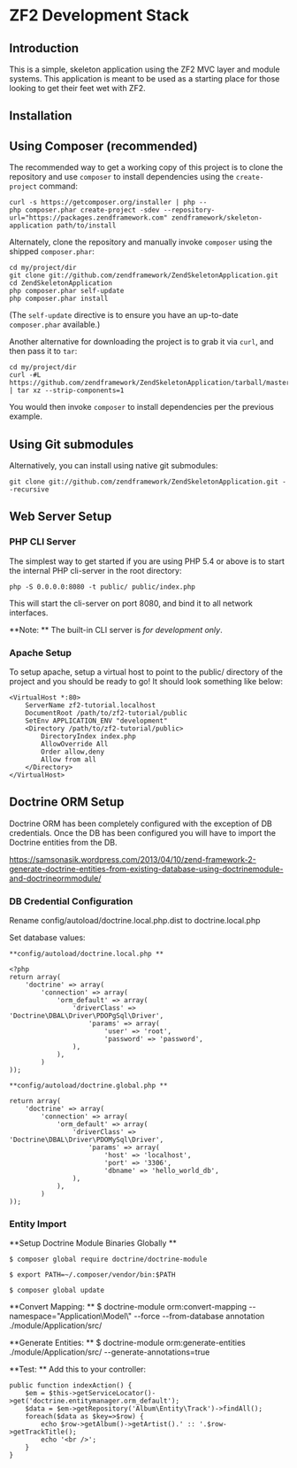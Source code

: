 ZF2 Development Stack
=====================

Introduction
------------
This is a simple, skeleton application using the ZF2 MVC layer and module
systems. This application is meant to be used as a starting place for those
looking to get their feet wet with ZF2.

Installation
------------

Using Composer (recommended)
----------------------------
The recommended way to get a working copy of this project is to clone the repository
and use `composer` to install dependencies using the `create-project` command:

    curl -s https://getcomposer.org/installer | php --
    php composer.phar create-project -sdev --repository-url="https://packages.zendframework.com" zendframework/skeleton-application path/to/install

Alternately, clone the repository and manually invoke `composer` using the shipped
`composer.phar`:

    cd my/project/dir
    git clone git://github.com/zendframework/ZendSkeletonApplication.git
    cd ZendSkeletonApplication
    php composer.phar self-update
    php composer.phar install

(The `self-update` directive is to ensure you have an up-to-date `composer.phar`
available.)

Another alternative for downloading the project is to grab it via `curl`, and
then pass it to `tar`:

    cd my/project/dir
    curl -#L https://github.com/zendframework/ZendSkeletonApplication/tarball/master | tar xz --strip-components=1

You would then invoke `composer` to install dependencies per the previous
example.

Using Git submodules
--------------------
Alternatively, you can install using native git submodules:

    git clone git://github.com/zendframework/ZendSkeletonApplication.git --recursive

Web Server Setup
----------------

### PHP CLI Server

The simplest way to get started if you are using PHP 5.4 or above is to start the internal PHP cli-server in the root directory:

    php -S 0.0.0.0:8080 -t public/ public/index.php

This will start the cli-server on port 8080, and bind it to all network
interfaces.

**Note: ** The built-in CLI server is *for development only*.

### Apache Setup

To setup apache, setup a virtual host to point to the public/ directory of the
project and you should be ready to go! It should look something like below:

    <VirtualHost *:80>
        ServerName zf2-tutorial.localhost
        DocumentRoot /path/to/zf2-tutorial/public
        SetEnv APPLICATION_ENV "development"
        <Directory /path/to/zf2-tutorial/public>
            DirectoryIndex index.php
            AllowOverride All
            Order allow,deny
            Allow from all
        </Directory>
    </VirtualHost>

Doctrine ORM Setup
------------------

Doctrine ORM has been completely configured with the exception of DB credentials. Once the DB has been configured you will have to import the 
Doctrine entities from the DB.

https://samsonasik.wordpress.com/2013/04/10/zend-framework-2-generate-doctrine-entities-from-existing-database-using-doctrinemodule-and-doctrineormmodule/  

### DB Credential Configuration

Rename config/autoload/doctrine.local.php.dist to doctrine.local.php

Set database values: 

    **config/autoload/doctrine.local.php **

    <?php
    return array(
        'doctrine' => array(
            'connection' => array(
                'orm_default' => array(
                    'driverClass' => 'Doctrine\DBAL\Driver\PDOPgSql\Driver',
                        'params' => array(
                            'user' => 'root',
                            'password' => 'password',
                    ),
                ),
            )
    ));

    **config/autoload/doctrine.global.php **

    return array(
        'doctrine' => array(
            'connection' => array(
                'orm_default' => array(
                    'driverClass' => 'Doctrine\DBAL\Driver\PDOMySql\Driver',
                        'params' => array(
                            'host' => 'localhost',
                            'port' => '3306',
                            'dbname' => 'hello_world_db',
                    ),
                ),
            )
    ));

### Entity Import

**Setup Doctrine Module Binaries Globally **
 
    $ composer global require doctrine/doctrine-module

    $ export PATH=~/.composer/vendor/bin:$PATH

    $ composer global update

**Convert Mapping: **
    $ doctrine-module orm:convert-mapping --namespace="Application\\Model\\" --force  --from-database annotation ./module/Application/src/

**Generate Entities: **
    $ doctrine-module orm:generate-entities ./module/Application/src/ --generate-annotations=true

**Test: ** Add this to your controller:

    public function indexAction() {
        $em = $this->getServiceLocator()->get('doctrine.entitymanager.orm_default');
        $data = $em->getRepository('Album\Entity\Track')->findAll();
        foreach($data as $key=>$row) {
            echo $row->getAlbum()->getArtist().' :: '.$row->getTrackTitle();
            echo '<br />';
        }
    }

